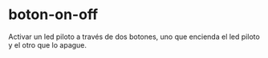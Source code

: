 # boton-on-off
Activar un led piloto a través de dos botones, uno que encienda el led piloto y el otro que lo apague.
